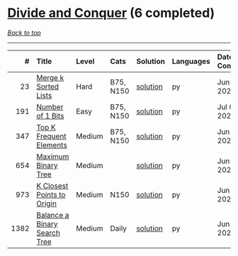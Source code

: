 # [Divide and Conquer](<https://leetcode.com/tag/Divide-and-Conquer/>) (6 completed)

*[Back to top](<../../README.md>)*

------

|    # | Title                                                                                        | Level   | Cats      | Solution                                                | Languages   | Date Complete   |
|-----:|:---------------------------------------------------------------------------------------------|:--------|:----------|:--------------------------------------------------------|:------------|:----------------|
|   23 | [Merge k Sorted Lists](<https://leetcode.com/problems/merge-k-sorted-lists>)                 | Hard    | B75, N150 | [solution](<../_23. Merge k Sorted Lists.md>)           | py          | Jun 17, 2024    |
|  191 | [Number of 1 Bits](<https://leetcode.com/problems/number-of-1-bits>)                         | Easy    | B75, N150 | [solution](<../_191. Number of 1 Bits.md>)              | py          | Jul 03, 2024    |
|  347 | [Top K Frequent Elements](<https://leetcode.com/problems/top-k-frequent-elements>)           | Medium  | B75, N150 | [solution](<../_347. Top K Frequent Elements.md>)       | py          | Jun 12, 2024    |
|  654 | [Maximum Binary Tree](<https://leetcode.com/problems/maximum-binary-tree>)                   | Medium  |           | [solution](<../_654. Maximum Binary Tree.md>)           | py          | Jun 11, 2024    |
|  973 | [K Closest Points to Origin](<https://leetcode.com/problems/k-closest-points-to-origin>)     | Medium  | N150      | [solution](<../_973. K Closest Points to Origin.md>)    | py          | Jun 29, 2024    |
| 1382 | [Balance a Binary Search Tree](<https://leetcode.com/problems/balance-a-binary-search-tree>) | Medium  | Daily     | [solution](<../_1382. Balance a Binary Search Tree.md>) | py          | Jun 28, 2024    |